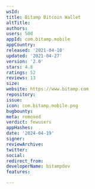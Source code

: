 ```yaml
---
wsId: 
title: Bitamp Bitcoin Wallet
altTitle: 
authors: 
users: 500
appId: com.bitamp.mobile
appCountry: 
released: '2021-04-10'
updated: '2021-04-27'
version: '2.0'
stars: 4.8
ratings: 52
reviews: 13
size: 
website: https://www.bitamp.com
repository: 
issue: 
icon: com.bitamp.mobile.png
bugbounty: 
meta: removed
verdict: fewusers
appHashes: 
date: '2024-04-19'
signer: 
reviewArchive: 
twitter: 
social: 
redirect_from: 
developerName: bitampdev
features: 

---
```


